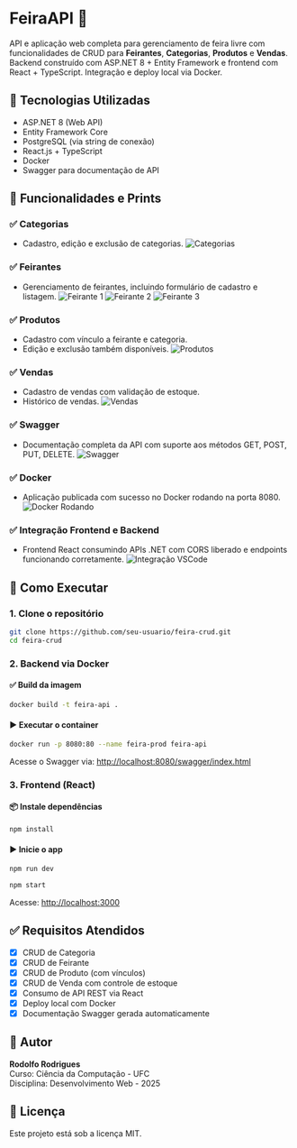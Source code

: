 # FeiraAPI 🎯

API e aplicação web completa para gerenciamento de feira livre com funcionalidades de CRUD para **Feirantes**, **Categorias**, **Produtos** e **Vendas**. Backend construído com ASP.NET 8 + Entity Framework e frontend com React + TypeScript. Integração e deploy local via Docker.

## 🔧 Tecnologias Utilizadas

- ASP.NET 8 (Web API)
- Entity Framework Core
- PostgreSQL (via string de conexão)
- React.js + TypeScript
- Docker
- Swagger para documentação de API

## 📸 Funcionalidades e Prints

### ✅ Categorias
- Cadastro, edição e exclusão de categorias.
![Categorias](./prints/category_crud.png)

### ✅ Feirantes
- Gerenciamento de feirantes, incluindo formulário de cadastro e listagem.
![Feirante 1](./prints/crud_feirante_1.png)
![Feirante 2](./prints/crud_feirante_2.png)
![Feirante 3](./prints/crud_feirante_3.png)

### ✅ Produtos
- Cadastro com vínculo a feirante e categoria.
- Edição e exclusão também disponíveis.
![Produtos](./prints/product_crud.png)

### ✅ Vendas
- Cadastro de vendas com validação de estoque.
- Histórico de vendas.
![Vendas](./prints/sale_crud.png)

### ✅ Swagger
- Documentação completa da API com suporte aos métodos GET, POST, PUT, DELETE.
![Swagger](./prints/swagger.png)

### ✅ Docker
- Aplicação publicada com sucesso no Docker rodando na porta 8080.
![Docker Rodando](./prints/docker_print_MD.png)

### ✅ Integração Frontend e Backend
- Frontend React consumindo APIs .NET com CORS liberado e endpoints funcionando corretamente.
![Integração VSCode](./prints/Integrando_print_vscode.png)

## 🚀 Como Executar

### 1. Clone o repositório
```bash
git clone https://github.com/seu-usuario/feira-crud.git
cd feira-crud
```

### 2. Backend via Docker
#### ✅ Build da imagem
```bash
docker build -t feira-api .
```

#### ▶️ Executar o container
```bash
docker run -p 8080:80 --name feira-prod feira-api
```
Acesse o Swagger via: [http://localhost:8080/swagger/index.html](http://localhost:8080/swagger/index.html)

### 3. Frontend (React)
#### 📦 Instale dependências
```bash
npm install
```
#### ▶️ Inicie o app
```bash
npm run dev

npm start
```
Acesse: [http://localhost:3000](http://localhost:3000)

## ✅ Requisitos Atendidos

- [x] CRUD de Categoria
- [x] CRUD de Feirante
- [x] CRUD de Produto (com vínculos)
- [x] CRUD de Venda com controle de estoque
- [x] Consumo de API REST via React
- [x] Deploy local com Docker
- [x] Documentação Swagger gerada automaticamente

## 👤 Autor

**Rodolfo Rodrigues**  
Curso: Ciência da Computação - UFC  
Disciplina: Desenvolvimento Web - 2025

## 📝 Licença

Este projeto está sob a licença MIT.

